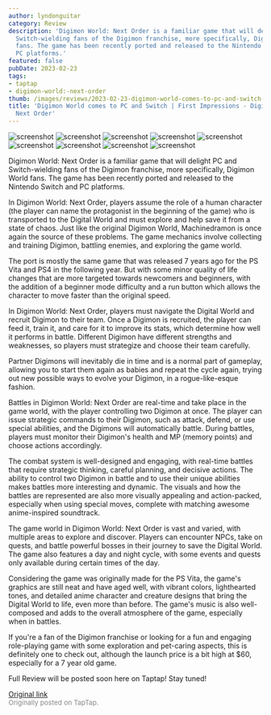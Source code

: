```yaml
---
author: lyndonguitar
category: Review
description: 'Digimon World: Next Order is a familiar game that will delight PC and
  Switch-wielding fans of the Digimon franchise, more specifically, Digimon World
  fans. The game has been recently ported and released to the Nintendo Switch and
  PC platforms.'
featured: false
pubDate: 2023-02-23
tags:
- taptap
- digimon-world:-next-order
thumb: /images/reviews/2023-02-23-digimon-world-comes-to-pc-and-switch--first-impressions---digimon-world-next-order-0.avif
title: 'Digimon World comes to PC and Switch | First Impressions - Digimon World:
  Next Order'
---
```


<div class="gallery">
  <img src="/images/reviews/2023-02-23-digimon-world-comes-to-pc-and-switch--first-impressions---digimon-world-next-order-0.avif" alt="screenshot" />
  <img src="/images/reviews/2023-02-23-digimon-world-comes-to-pc-and-switch--first-impressions---digimon-world-next-order-1.avif" alt="screenshot" />
  <img src="/images/reviews/2023-02-23-digimon-world-comes-to-pc-and-switch--first-impressions---digimon-world-next-order-2.avif" alt="screenshot" />
  <img src="/images/reviews/2023-02-23-digimon-world-comes-to-pc-and-switch--first-impressions---digimon-world-next-order-3.avif" alt="screenshot" />
  <img src="/images/reviews/2023-02-23-digimon-world-comes-to-pc-and-switch--first-impressions---digimon-world-next-order-4.avif" alt="screenshot" />
  <img src="/images/reviews/2023-02-23-digimon-world-comes-to-pc-and-switch--first-impressions---digimon-world-next-order-5.avif" alt="screenshot" />
  <img src="/images/reviews/2023-02-23-digimon-world-comes-to-pc-and-switch--first-impressions---digimon-world-next-order-6.avif" alt="screenshot" />
  <img src="/images/reviews/2023-02-23-digimon-world-comes-to-pc-and-switch--first-impressions---digimon-world-next-order-7.avif" alt="screenshot" />
  <img src="/images/reviews/2023-02-23-digimon-world-comes-to-pc-and-switch--first-impressions---digimon-world-next-order-8.avif" alt="screenshot" />
</div>

Digimon World: Next Order is a familiar game that will delight PC and Switch-wielding fans of the Digimon franchise, more specifically, Digimon World fans. The game has been recently ported and released to the Nintendo Switch and PC platforms.

In Digimon World: Next Order, players assume the role of a human character (the player can name the protagonist in the beginning of the game) who is transported to the Digital World and must explore and help save it from a state of chaos. Just like the original Digimon World, Machinedramon is once again the source of these problems. The game mechanics involve collecting and training Digimon, battling enemies, and exploring the game world.

The port is mostly the same game that was released 7 years ago for the PS Vita and PS4 in the following year. But with some minor quality of life changes that are more targeted towards newcomers and beginners, with the addition of a beginner mode difficulty and a run button which allows the character to move faster than the original speed.

In Digimon World: Next Order, players must navigate the Digital World and recruit Digimon to their team. Once a Digimon is recruited, the player can feed it, train it, and care for it to improve its stats, which determine how well it performs in battle. Different Digimon have different strengths and weaknesses, so players must strategize and choose their team carefully.

Partner Digimons will inevitably die in time and is a normal part of gameplay, allowing you to start them again as babies and repeat the cycle again, trying out new possible ways to evolve your Digimon, in a rogue-like-esque fashion.

Battles in Digimon World: Next Order are real-time and take place in the game world, with the player controlling two Digimon at once. The player can issue strategic commands to their Digimon, such as attack, defend, or use special abilities, and the Digimons will automatically battle. During battles, players must monitor their Digimon's health and MP (memory points) and choose actions accordingly.

The combat system is well-designed and engaging, with real-time battles that require strategic thinking, careful planning, and decisive actions. The ability to control two Digimon in battle and to use their unique abilities makes battles more interesting and dynamic. The visuals and how the battles are represented are also more visually appealing and action-packed, especially when using special moves, complete with matching awesome anime-inspired soundtrack.

The game world in Digimon World: Next Order is vast and varied, with multiple areas to explore and discover. Players can encounter NPCs, take on quests, and battle powerful bosses in their journey to save the Digital World. The game also features a day and night cycle, with some events and quests only available during certain times of the day.

Considering the game was originally made for the PS Vita, the game's graphics are still neat and have aged well, with vibrant colors, lighthearted tones, and detailed anime character and creature designs that bring the Digital World to life, even more than before. The game's music is also well-composed and adds to the overall atmosphere of the game, especially when in battles.

If you're a fan of the Digimon franchise or looking for a fun and engaging role-playing game with some exploration and pet-caring aspects, this is definitely one to check out, although the launch price is a bit high at $60, especially for a 7 year old game.

Full Review will be posted soon here on Taptap! Stay tuned!

[Original link](https://www.taptap.io/post/4615766)<br><span style="font-size: 0.95em; color: #888;">Originally posted on TapTap.</span>